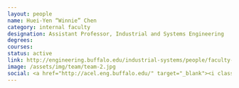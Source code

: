 ```yaml
---
layout: people
name: Huei-Yen “Winnie” Chen
category: internal faculty
designation: Assistant Professor, Industrial and Systems Engineering
degrees: 
courses: 
status: active
link: http://engineering.buffalo.edu/industrial-systems/people/faculty-directory/chen-huei-yen-winnie.html
image: /assets/img/team/team-2.jpg
social: <a href="http://acel.eng.buffalo.edu/" target="_blank"><i class="icofont-web"></i></a><a href="mailto:winchen@buffalo.edu" target="_blank"><i class="icofont-email"></i></a>
---
```


